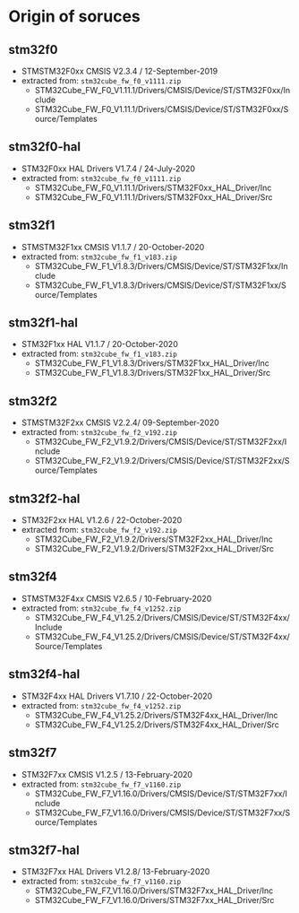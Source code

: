# Origin of soruces

## stm32f0

- STMSTM32F0xx CMSIS V2.3.4 / 12-September-2019
- extracted from: `stm32cube_fw_f0_v1111.zip`
  - STM32Cube_FW_F0_V1.11.1/Drivers/CMSIS/Device/ST/STM32F0xx/Include
  - STM32Cube_FW_F0_V1.11.1/Drivers/CMSIS/Device/ST/STM32F0xx/Source/Templates

## stm32f0-hal

- STM32F0xx HAL Drivers V1.7.4 / 24-July-2020
- extracted from: `stm32cube_fw_f0_v1111.zip`
  - STM32Cube_FW_F0_V1.11.1/Drivers/STM32F0xx_HAL_Driver/Inc
  - STM32Cube_FW_F0_V1.11.1/Drivers/STM32F0xx_HAL_Driver/Src

## stm32f1

- STMSTM32F1xx CMSIS V1.1.7 / 20-October-2020
- extracted from: `stm32cube_fw_f1_v183.zip`
  - STM32Cube_FW_F1_V1.8.3/Drivers/CMSIS/Device/ST/STM32F1xx/Include
  - STM32Cube_FW_F1_V1.8.3/Drivers/CMSIS/Device/ST/STM32F1xx/Source/Templates

## stm32f1-hal

- STM32F1xx HAL V1.1.7 / 20-October-2020
- extracted from: `stm32cube_fw_f1_v183.zip`
  - STM32Cube_FW_F1_V1.8.3/Drivers/STM32F1xx_HAL_Driver/Inc
  - STM32Cube_FW_F1_V1.8.3/Drivers/STM32F1xx_HAL_Driver/Src

## stm32f2

- STMSTM32F2xx CMSIS V2.2.4/ 09-September-2020
- extracted from: `stm32cube_fw_f2_v192.zip`
  - STM32Cube_FW_F2_V1.9.2/Drivers/CMSIS/Device/ST/STM32F2xx/Include
  - STM32Cube_FW_F2_V1.9.2/Drivers/CMSIS/Device/ST/STM32F2xx/Source/Templates

## stm32f2-hal

- STM32F2xx HAL V1.2.6 / 22-October-2020
- extracted from: `stm32cube_fw_f2_v192.zip`
  - STM32Cube_FW_F2_V1.9.2/Drivers/STM32F2xx_HAL_Driver/Inc
  - STM32Cube_FW_F2_V1.9.2/Drivers/STM32F2xx_HAL_Driver/Src

## stm32f4

- STMSTM32F4xx CMSIS V2.6.5 / 10-February-2020
- extracted from: `stm32cube_fw_f4_v1252.zip`
  - STM32Cube_FW_F4_V1.25.2/Drivers/CMSIS/Device/ST/STM32F4xx/Include
  - STM32Cube_FW_F4_V1.25.2/Drivers/CMSIS/Device/ST/STM32F4xx/Source/Templates

## stm32f4-hal

- STM32F4xx HAL Drivers V1.7.10 / 22-October-2020
- extracted from: `stm32cube_fw_f4_v1252.zip`
  - STM32Cube_FW_F4_V1.25.2/Drivers/STM32F4xx_HAL_Driver/Inc
  - STM32Cube_FW_F4_V1.25.2/Drivers/STM32F4xx_HAL_Driver/Src

## stm32f7

- STM32F7xx CMSIS V1.2.5 / 13-February-2020
- extracted from: `stm32cube_fw_f7_v1160.zip`
  - STM32Cube_FW_F7_V1.16.0/Drivers/CMSIS/Device/ST/STM32F7xx/Include
  - STM32Cube_FW_F7_V1.16.0/Drivers/CMSIS/Device/ST/STM32F7xx/Source/Templates

## stm32f7-hal

- STM32F7xx HAL Drivers V1.2.8/ 13-February-2020
- extracted from: `stm32cube_fw_f7_v1160.zip`
  - STM32Cube_FW_F7_V1.16.0/Drivers/STM32F7xx_HAL_Driver/Inc
  - STM32Cube_FW_F7_V1.16.0/Drivers/STM32F7xx_HAL_Driver/Src
